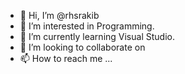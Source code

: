 - 👋 Hi, I’m @rhsrakib
- 👀 I’m interested in Programming.
- 🌱 I’m currently learning Visual Studio.
- 💞️ I’m looking to collaborate on 
- 📫 How to reach me ...

<!---
rhsrakib/rhsrakib is a ✨ special ✨ repository because its `README.md` (this file) appears on your GitHub profile.
You can click the Preview link to take a look at your changes.
--->
